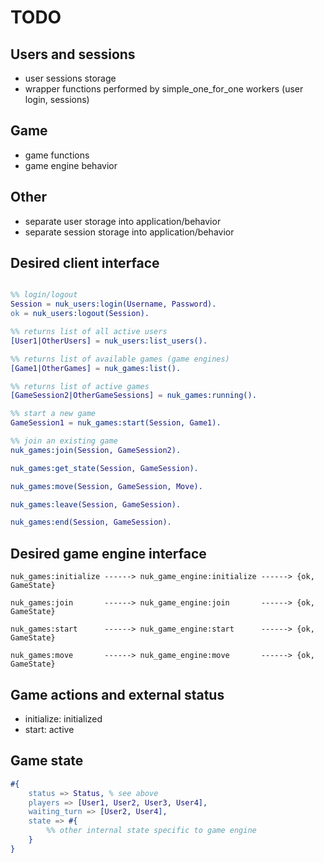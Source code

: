 TODO
====

Users and sessions
------------------
- user sessions storage
- wrapper functions performed by simple_one_for_one workers (user login, sessions)

Game
----
- game functions
- game engine behavior

Other
-----
- separate user storage into application/behavior
- separate session storage into application/behavior

Desired client interface
------------------------
```erlang

%% login/logout
Session = nuk_users:login(Username, Password).
ok = nuk_users:logout(Session).

%% returns list of all active users
[User1|OtherUsers] = nuk_users:list_users().

%% returns list of available games (game engines)
[Game1|OtherGames] = nuk_games:list().

%% returns list of active games
[GameSession2|OtherGameSessions] = nuk_games:running().

%% start a new game
GameSession1 = nuk_games:start(Session, Game1).

%% join an existing game
nuk_games:join(Session, GameSession2).

nuk_games:get_state(Session, GameSession).

nuk_games:move(Session, GameSession, Move).

nuk_games:leave(Session, GameSession).

nuk_games:end(Session, GameSession).
```

Desired game engine interface
-----------------------------
```
nuk_games:initialize ------> nuk_game_engine:initialize ------> {ok, GameState}

nuk_games:join       ------> nuk_game_engine:join       ------> {ok, GameState}

nuk_games:start      ------> nuk_game_engine:start      ------> {ok, GameState}

nuk_games:move       ------> nuk_game_engine:move       ------> {ok, GameState}

```

Game actions and external status
--------------------------------
- initialize: initialized
- start: active

Game state
----------
```erlang
#{
    status => Status, % see above
    players => [User1, User2, User3, User4],
    waiting_turn => [User2, User4],
    state => #{
        %% other internal state specific to game engine
    }
}
```
